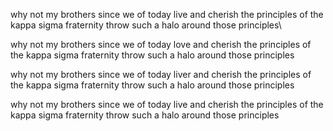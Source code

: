 why not my brothers since we of today live and cherish the principles of the kappa sigma fraternity throw such a halo around those principles\



why not my brothers since we of today love and cherish the principles of the kappa sigma fraternity throw such a halo around those principles



why not my brothers since we of today liver and cherish the principles of the kappa sigma fraternity throw such a halo around those principles



why not my brothers since we of today live and cherish the principles of the kappa sigma fraternity throw such a halo around those principles